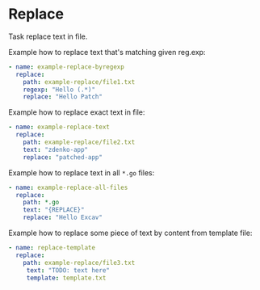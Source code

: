 # Replace

Task replace text in file.

Example how to replace text that's matching given reg.exp:


```yaml title="patch.yaml"
- name: example-replace-byregexp
  replace:
    path: example-replace/file1.txt
    regexp: "Hello (.*)"
    replace: "Hello Patch"
```


Example how to replace exact text in file:

```yaml title="patch.yaml"
- name: example-replace-text
  replace:
    path: example-replace/file2.txt
    text: "zdenko-app"
    replace: "patched-app"
```

Example how to replace text in all `*.go` files:


```yaml title="patch.yaml"
- name: example-replace-all-files
  replace:
    path: *.go
    text: "{REPLACE}"
    replace: "Hello Excav"
```

Example how to replace some piece of text by content from template file:

```yaml title="patch.yaml"
- name: replace-template
  replace:
    path: example-replace/file3.txt
	 text: "TODO: text here"
	 template: template.txt
```

